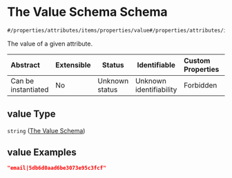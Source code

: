 # The Value Schema Schema

```txt
#/properties/attributes/items/properties/value#/properties/attributes/items/properties/value
```

The value of a given attribute.


| Abstract            | Extensible | Status         | Identifiable            | Custom Properties | Additional Properties | Access Restrictions | Defined In                                                                  |
| :------------------ | ---------- | -------------- | ----------------------- | :---------------- | --------------------- | ------------------- | --------------------------------------------------------------------------- |
| Can be instantiated | No         | Unknown status | Unknown identifiability | Forbidden         | Allowed               | none                | [quotes.schema.json\*](../../out/quotes.schema.json "open original schema") |

## value Type

`string` ([The Value Schema](quotes-properties-the-customer-attributes-schema-the-customer-attrtibutes-schema-properties-the-value-schema.md))

## value Examples

```json
"email|5db6d0aad6be3073e95c3fcf"
```
